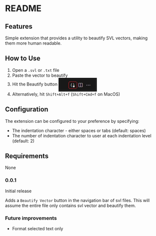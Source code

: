 # README

## Features

Simple extension that provides a utility to beautify SVL vectors, making them more human readable.

## How to Use
1. Open a `.svl` or `.txt` file
2. Paste the vector to beautify
3. Hit the Beautify button <img align=center src="./img/screenshot.jpg"/>
4. Alternatively, hit `Shift+Alt+f` (`Shift+Cmd+f` on MacOS)

## Configuration
The extension can be configured to your preference by specifying:
* The indentation character - either spaces or tabs (default: spaces)
* The number of indentation character to user at each indentation level (default: 2)

## Requirements

None

### 0.0.1

Initial release

Adds a `Beautify Vector` button in the navigation bar of svl files. This will assume the entire file only contains svl vector and beautify them.

### Future improvements
* Format selected text only